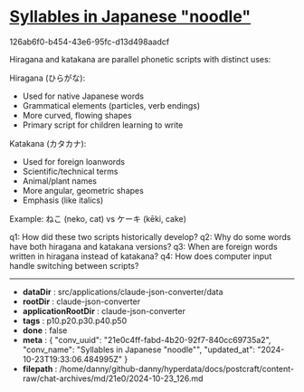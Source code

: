 # [Syllables in Japanese "noodle"](https://claude.ai/chat/21e0c4ff-fabd-4b20-92f7-840cc69735a2)

126ab6f0-b454-43e6-95fc-d13d498aadcf

 Hiragana and katakana are parallel phonetic scripts with distinct uses:

Hiragana (ひらがな):
- Used for native Japanese words
- Grammatical elements (particles, verb endings)
- More curved, flowing shapes
- Primary script for children learning to write

Katakana (カタカナ):
- Used for foreign loanwords
- Scientific/technical terms
- Animal/plant names
- More angular, geometric shapes
- Emphasis (like italics)

Example: ねこ (neko, cat) vs ケーキ (kēki, cake)

q1: How did these two scripts historically develop?
q2: Why do some words have both hiragana and katakana versions?
q3: When are foreign words written in hiragana instead of katakana?
q4: How does computer input handle switching between scripts?

---

* **dataDir** : src/applications/claude-json-converter/data
* **rootDir** : claude-json-converter
* **applicationRootDir** : claude-json-converter
* **tags** : p10.p20.p30.p40.p50
* **done** : false
* **meta** : {
  "conv_uuid": "21e0c4ff-fabd-4b20-92f7-840cc69735a2",
  "conv_name": "Syllables in Japanese \"noodle\"",
  "updated_at": "2024-10-23T19:33:06.484995Z"
}
* **filepath** : /home/danny/github-danny/hyperdata/docs/postcraft/content-raw/chat-archives/md/21e0/2024-10-23_126.md